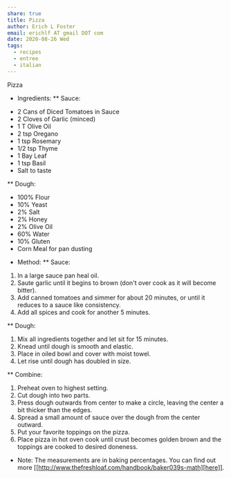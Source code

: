 ```yaml
---
share: true
title: Pizza
author: Erich L Foster
email: erichlf AT gmail DOT com
date: 2020-08-26 Wed
tags:
  - recipes
  - entree
  - italian
---
```

Pizza
* Ingredients:
** Sauce:
- 2 Cans of Diced Tomatoes in Sauce
- 2 Cloves of Garlic (minced)
- 1 T Olive Oil
- 2 tsp Oregano
- 1 tsp Rosemary
- 1/2 tsp Thyme
- 1 Bay Leaf
- 1 tsp Basil
- Salt to taste

** Dough:
- 100% Flour
- 10% Yeast
- 2% Salt
- 2% Honey
- 2% Olive Oil
- 60% Water
- 10% Gluten
- Corn Meal for pan dusting

* Method:
** Sauce:
1. In a large sauce pan heal oil.
2. Saute garlic  until it begins to brown (don't over cook as it will become bitter).
3. Add canned tomatoes and simmer for about 20 minutes, or until it reduces to a sauce
   like consistency.
4. Add all spices and cook for another 5 minutes.

** Dough:
1. Mix all ingredients together and let sit for 15 minutes.
2. Knead until dough is smooth and elastic.
3. Place in oiled bowl and cover with moist towel.
4. Let rise until dough has doubled in size.

** Combine:
1. Preheat oven to highest setting.
2. Cut dough into two parts.
3. Press dough outwards from center to make a circle, leaving the center a bit thicker
   than the edges.
4. Spread a small amount of sauce over the dough from the center outward.
5. Put your favorite toppings on the pizza.
6. Place pizza in hot oven cook until crust becomes golden brown and the toppings are
   cooked to desired doneness.

* Note:
The measurements are in baking percentages. You can find out more [[http://www.thefreshloaf.com/handbook/baker039s-math][here]].
